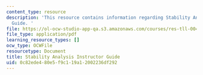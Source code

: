 ```yaml
---
content_type: resource
description: 'This resource contains information regarding Stability Analysis Instructor
  Guide. '
file: https://ol-ocw-studio-app-qa.s3.amazonaws.com/courses/res-tll-004-stem-concept-videos-fall-2013/0c82ede480e5f9c119a12002236df292_MITRES_TLL-004F13_StbAl_IG.pdf
file_type: application/pdf
learning_resource_types: []
ocw_type: OCWFile
resourcetype: Document
title: Stability Analysis Instructor Guide
uid: 0c82ede4-80e5-f9c1-19a1-2002236df292
---
```

